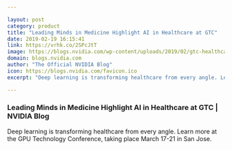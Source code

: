 ```yaml
---

layout: post
category: product
title: "Leading Minds in Medicine Highlight AI in Healthcare at GTC"
date: 2019-02-19 16:15:41
link: https://vrhk.co/2SPcJtT
image: https://blogs.nvidia.com/wp-content/uploads/2019/02/gtc-healthcare.jpg
domain: blogs.nvidia.com
author: "The Official NVIDIA Blog"
icon: https://blogs.nvidia.com/favicon.ico
excerpt: "Deep learning is transforming healthcare from every angle. Learn more at the GPU Technology Conference, taking place March 17-21 in San Jose."

---
```


### Leading Minds in Medicine Highlight AI in Healthcare at GTC | NVIDIA Blog

Deep learning is transforming healthcare from every angle. Learn more at the GPU Technology Conference, taking place March 17-21 in San Jose.
